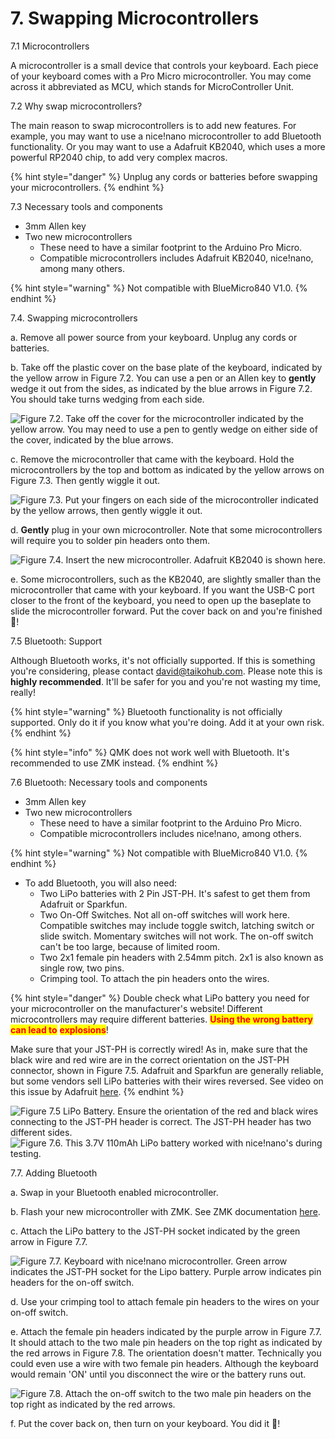 # 7. Swapping Microcontrollers

7.1 Microcontrollers

A microcontroller is a small device that controls your keyboard. Each piece of your keyboard comes with a Pro Micro microcontroller. You may come across it abbreviated as MCU, which stands for MicroController Unit.



7.2 Why swap microcontrollers?

The main reason to swap microcontrollers is to add new features. For example, you may want to use a nice!nano microcontroller to add Bluetooth functionality. Or you may want to use a Adafruit KB2040, which uses a more powerful RP2040 chip, to add very complex macros.&#x20;

{% hint style="danger" %}
Unplug any cords or batteries before swapping your microcontrollers.
{% endhint %}



7.3 Necessary tools and components

* 3mm Allen key
* Two new microcontrollers
  * These need to have a similar footprint to the Arduino Pro Micro.&#x20;
  * Compatible microcontrollers includes Adafruit KB2040, nice!nano, among many others.&#x20;

{% hint style="warning" %}
Not compatible with BlueMicro840 V1.0.
{% endhint %}



7.4. Swapping microcontrollers

a. Remove all power source from your keyboard. Unplug any cords or batteries.

b. Take off the plastic cover on the base plate of the keyboard, indicated by the yellow arrow in Figure 7.2. You can use a pen or an Allen key to **gently** wedge it out from the sides, as indicated by the blue arrows in Figure 7.2. You should take turns wedging from each side.

![Figure 7.2. Take off the cover for the microcontroller indicated by the yellow arrow. You may need to use a pen to gently wedge on either side of the cover, indicated by the blue arrows.](../.gitbook/assets/taikorobotics\_ergonomic\_split\_mechanical\_keyboard\_sized\_medium\_base\_plate.jpg)

c. Remove the microcontroller that came with the keyboard. Hold the microcontrollers by the top and bottom as indicated by the yellow arrows on Figure 7.3. Then gently wiggle it out.&#x20;

![Figure 7.3. Put your fingers on each side of the microcontroller indicated by the yellow arrows, then gently wiggle it out.](../.gitbook/assets/taikorobotics\_ergonomic\_split\_mechanical\_keyboard\_sized\_medium\_pro\_micro\_removal.jpg)

d. **Gently** plug in your own microcontroller. Note that some microcontrollers will require you to solder pin headers onto them.

![Figure 7.4. Insert the new microcontroller. Adafruit KB2040 is shown here.](../.gitbook/assets/taikorobotics\_ergonomic\_split\_mechanical\_keyboard\_sized\_medium\_swap\_microcontroller\_to\_adafruit\_kb2040.jpg)

e. Some microcontrollers, such as the KB2040, are slightly smaller than the microcontroller that came with your keyboard. If you want the USB-C port closer to the front of the keyboard, you need to open up the baseplate to slide the microcontroller forward. Put the cover back on and you're finished 🎉!



7.5 Bluetooth: Support

Although Bluetooth works, it's not officially supported. If this is something you're considering, please contact david@taikohub.com. Please note this is **highly recommended**. It'll be safer for you and you're not wasting my time, really!

{% hint style="warning" %}
Bluetooth functionality is not officially supported. Only do it if you know what you're doing. Add it at your own risk.
{% endhint %}

{% hint style="info" %}
QMK does not work well with Bluetooth. It's recommended to use ZMK instead.
{% endhint %}



7.6 Bluetooth: Necessary tools and components

* 3mm Allen key
* Two new microcontrollers
  * These need to have a similar footprint to the Arduino Pro Micro.&#x20;
  * Compatible microcontrollers includes nice!nano, among others.

{% hint style="warning" %}
Not compatible with BlueMicro840 V1.0.
{% endhint %}

* To add Bluetooth, you will also need:
  * Two LiPo batteries with 2 Pin JST-PH. It's safest to get them from Adafruit or Sparkfun.
  * Two On-Off Switches. Not all on-off switches will work here. Compatible switches may include toggle switch, latching switch or slide switch. Momentary switches will not work. The on-off switch can't be too large, because of limited room.&#x20;
  * Two 2x1 female pin headers with 2.54mm pitch. 2x1 is also known as single row, two pins.
  * Crimping tool. To attach the pin headers onto the wires.

{% hint style="danger" %}
Double check what LiPo battery you need for your microcontroller on the manufacturer's website! Different microcontrollers may require different batteries. <mark style="color:red;">**Using the wrong battery can lead to**</mark> <mark style="color:red;">**explosions**</mark>!

Make sure that your JST-PH is correctly wired! As in, make sure that the black wire and red wire are in the correct orientation on the JST-PH connector, shown in Figure 7.5. Adafruit and Sparkfun are generally reliable, but some vendors sell LiPo batteries with their wires reversed. See video on this issue by Adafruit [here](https://www.youtube.com/watch?v=ILArrTIMFyM).
{% endhint %}

![Figure 7.5 LiPo Battery. Ensure the orientation of the red and black wires connecting to the JST-PH header is correct. The JST-PH header has two different sides.](../.gitbook/assets/lipo\_battery\_caution.png) ![Figure 7.6. This 3.7V 110mAh LiPo battery worked with nice!nano's during testing.](../.gitbook/assets/lipo\_battery.jpg)



7.7. Adding Bluetooth

a. Swap in your Bluetooth enabled microcontroller.

b. Flash your new microcontroller with ZMK. See ZMK documentation [here](https://zmk.dev/docs/user-setup).

c. Attach the LiPo battery to the JST-PH socket indicated by the green arrow in Figure 7.7.

![Figure 7.7. Keyboard with nice!nano microcontroller. Green arrow indicates the JST-PH socket for the Lipo battery. Purple arrow indicates pin headers for the on-off switch.](../.gitbook/assets/taikorobotics\_ergonomic\_split\_mechanical\_keyboard\_sized\_medium\_swap\_microcontroller\_to\_nice\_nano\_assembly.jpg)

d. Use your crimping tool to attach female pin headers to the wires on your on-off switch.

e. Attach the female pin headers indicated by the purple arrow in Figure 7.7. It should attach to the two male pin headers on the top right as indicated by the red arrows in Figure 7.8. The orientation doesn't matter. Technically you could even use a wire with two female pin headers. Although the keyboard would remain 'ON' until you disconnect the wire or the battery runs out.

![Figure 7.8. Attach the on-off switch to the two male pin headers on the top right as indicated by the red arrows.](../.gitbook/assets/male\_pin\_headers\_for\_on\_off\_switch.jpg)

f. Put the cover back on, then turn on your keyboard. You did it 🎉!
